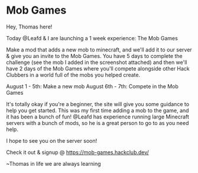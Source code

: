 # Mob Games

Hey, Thomas here! 

Today @Leafd & I are launching a 1 week experience: The Mob Games 

Make a mod that adds a new mob to minecraft, and we'll add it to our server & give you an invite to the Mob Games. You have 5 days to complete the challenge (see the mob I added in the screenshot attached) and then we'll have 2 days of the Mob Games where you'll compete alongside other Hack Clubbers in a world full of the mobs you helped create. 

August 1 - 5th: Make a new mob 
August 6th - 7th: Compete in the Mob Games

It's totally okay if you're a beginner, the site will give you some guidance to help you get started. This was my first time adding a mob to the game, and it has been a bunch of fun! @Leafd has experience running large Minecraft servers with a bunch of mods, so he is a great person to go to as you need help. 

I hope to see you on the server soon! 

Check it out & signup @ https://mob-games.hackclub.dev/

~Thomas
in life we are always learning
